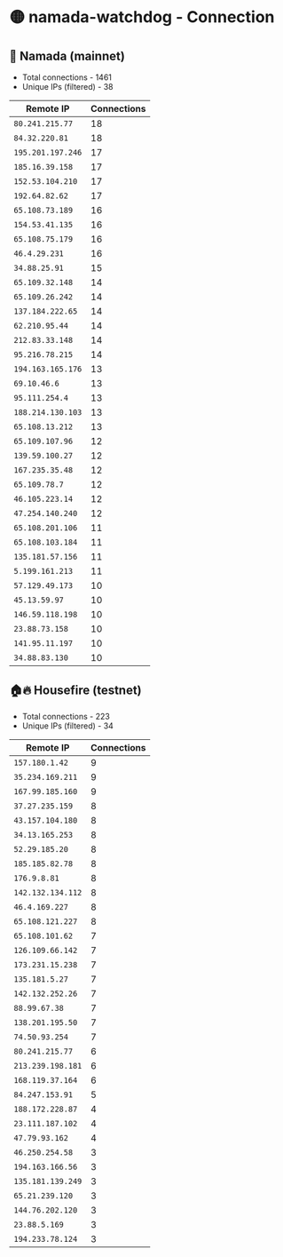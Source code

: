 # 🟡 namada-watchdog - Connection

## 🚀 Namada (mainnet)
- Total connections - 1461
- Unique IPs (filtered) - 38

| Remote IP | Connections |
|-----------|-------------|
| `80.241.215.77` | 18 |
| `84.32.220.81` | 18 |
| `195.201.197.246` | 17 |
| `185.16.39.158` | 17 |
| `152.53.104.210` | 17 |
| `192.64.82.62` | 17 |
| `65.108.73.189` | 16 |
| `154.53.41.135` | 16 |
| `65.108.75.179` | 16 |
| `46.4.29.231` | 16 |
| `34.88.25.91` | 15 |
| `65.109.32.148` | 14 |
| `65.109.26.242` | 14 |
| `137.184.222.65` | 14 |
| `62.210.95.44` | 14 |
| `212.83.33.148` | 14 |
| `95.216.78.215` | 14 |
| `194.163.165.176` | 13 |
| `69.10.46.6` | 13 |
| `95.111.254.4` | 13 |
| `188.214.130.103` | 13 |
| `65.108.13.212` | 13 |
| `65.109.107.96` | 12 |
| `139.59.100.27` | 12 |
| `167.235.35.48` | 12 |
| `65.109.78.7` | 12 |
| `46.105.223.14` | 12 |
| `47.254.140.240` | 12 |
| `65.108.201.106` | 11 |
| `65.108.103.184` | 11 |
| `135.181.57.156` | 11 |
| `5.199.161.213` | 11 |
| `57.129.49.173` | 10 |
| `45.13.59.97` | 10 |
| `146.59.118.198` | 10 |
| `23.88.73.158` | 10 |
| `141.95.11.197` | 10 |
| `34.88.83.130` | 10 |

## 🏠🔥 Housefire (testnet)

- Total connections - 223
- Unique IPs (filtered) - 34

| Remote IP | Connections |
|-----------|-------------|
| `157.180.1.42` | 9 |
| `35.234.169.211` | 9 |
| `167.99.185.160` | 9 |
| `37.27.235.159` | 8 |
| `43.157.104.180` | 8 |
| `34.13.165.253` | 8 |
| `52.29.185.20` | 8 |
| `185.185.82.78` | 8 |
| `176.9.8.81` | 8 |
| `142.132.134.112` | 8 |
| `46.4.169.227` | 8 |
| `65.108.121.227` | 8 |
| `65.108.101.62` | 7 |
| `126.109.66.142` | 7 |
| `173.231.15.238` | 7 |
| `135.181.5.27` | 7 |
| `142.132.252.26` | 7 |
| `88.99.67.38` | 7 |
| `138.201.195.50` | 7 |
| `74.50.93.254` | 7 |
| `80.241.215.77` | 6 |
| `213.239.198.181` | 6 |
| `168.119.37.164` | 6 |
| `84.247.153.91` | 5 |
| `188.172.228.87` | 4 |
| `23.111.187.102` | 4 |
| `47.79.93.162` | 4 |
| `46.250.254.58` | 3 |
| `194.163.166.56` | 3 |
| `135.181.139.249` | 3 |
| `65.21.239.120` | 3 |
| `144.76.202.120` | 3 |
| `23.88.5.169` | 3 |
| `194.233.78.124` | 3 |

